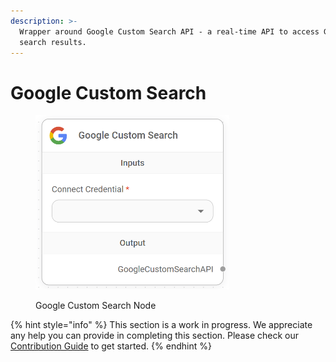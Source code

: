 ```yaml
---
description: >-
  Wrapper around Google Custom Search API - a real-time API to access Google
  search results.
---
```


# Google Custom Search

<figure><img src="../../../.gitbook/assets/image (3) (1) (1).png" alt="" width="310"><figcaption><p>Google Custom Search Node</p></figcaption></figure>

{% hint style="info" %}
This section is a work in progress. We appreciate any help you can provide in completing this section. Please check our [Contribution Guide](../../../CONTRIBUTING.md) to get started.
{% endhint %}
